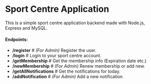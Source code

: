 # Sport Centre Application

This is a simple sport centre application backend made with Node.js, Express and MySQL.

#### Endpoints:
* **/register** # *(For Admin)* Register the user.
* **/login** # Login to your sport centre account.
* **/getMembership** # Get the membership info (Expiration date etc.)
* **/newMembership** # *(For Admin)* Renew membership or add new.
* **/getAllNotifications** # Get the notifications for today.
* **/addNotification** # *(For Admin)* Add a new notification
